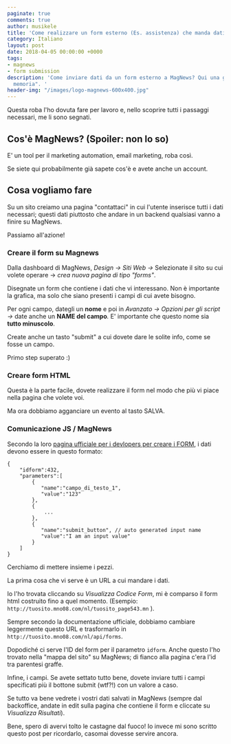 ```yaml
---
paginate: true
comments: true
author: musikele
title: 'Come realizzare un form esterno (Es. assistenza) che manda dati a MagNews '
category: Italiano
layout: post
date: 2018-04-05 00:00:00 +0000
tags:
- magnews
- form submission
description: 'Come inviare dati da un form esterno a MagNews? Qui una guida "a futura
  memoria". '
header-img: "/images/logo-magnews-600x400.jpg"
---
```

Questa roba l'ho dovuta fare per lavoro e, nello scoprire tutti i passaggi necessari, me li sono segnati.

## Cos'è MagNews? (Spoiler: non lo so)

E' un tool per il marketing automation, email marketing, roba così. 

Se siete qui probabilmente già sapete cos'è e avete anche un account. 

## Cosa vogliamo fare

Su un sito creiamo una pagina "contattaci" in cui l'utente inserisce tutti i dati necessari; questi dati piuttosto che andare in un backend qualsiasi vanno a finire su MagNews.

Passiamo all'azione!

### Creare il form su Magnews

Dalla dashboard di MagNews, _Design -> Siti Web ->_ Selezionate il sito su cui volete operare -> _crea nuova pagina di tipo "forms"_.

Disegnate un form che contiene i dati che vi interessano. Non è importante la grafica, ma solo che siano presenti i campi di cui avete bisogno.

Per ogni campo, dategli un **nome** e poi in _Avanzato -> Opzioni per gli script ->_ date anche un **NAME del campo**_._  E' importante che questo nome sia **tutto minuscolo**.

Create anche un tasto "submit" a cui dovete dare le solite info, come se fosse un campo.

Primo step superato :)

### Creare form HTML

Questa è la parte facile, dovete realizzare il form nel modo che più vi piace nella pagina che volete voi.

Ma ora dobbiamo agganciare un evento al tasto SALVA.

### Comunicazione JS / MagNews

Secondo la loro [pagina ufficiale per i devlopers per creare i FORM](https://be-mn1.mag-news.it/be/documentation.do?packageid=advanceduserguide&pageid=ws023), i dati devono essere in questo formato:

    {
        "idform":432,
        "parameters":[
            {
               "name":"campo_di_testo_1",
               "value":"123"
            },
            {
                ...
            },
            {
               "name":"submit_button", // auto generated input name
               "value":"I am an input value"
            }
        ]
    }

Cerchiamo di mettere insieme i pezzi.

La prima cosa che vi serve è un URL a cui mandare i dati.

Io l'ho trovata cliccando su _Visualizza Codice Form_, mi è comparso il form html costruito fino a quel momento. (Esempio: `http://tuosito.mno08.com/nl/tuosito_page543.mn` ).

Sempre secondo la documentazione ufficiale, dobbiamo cambiare leggermente questo URL e trasformarlo in `http://tuosito.mno08.com/nl/api/forms`. 

Dopodiché ci serve l'ID del form per il parametro `idform`. Anche questo l'ho trovato nella "mappa del sito" su MagNews; di fianco alla pagina c'era l'id tra parentesi graffe. 

Infine, i campi. Se avete settato tutto bene, dovete inviare tutti i campi specificati più il bottone submit (wtf?!) con un valore a caso. 

Se tutto va bene vedrete i vostri dati salvati in MagNews (sempre dal backoffice, andate in edit sulla pagina che contiene il form e cliccate su _Visualizza Risultati_). 

Bene, spero di avervi tolto le castagne dal fuoco! Io invece mi sono scritto questo post per ricordarlo, casomai dovesse servire ancora.  